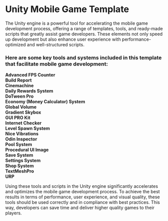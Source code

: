 # Unity Mobile Game Template

The Unity engine is a powerful tool for accelerating the mobile game development process, offering a range of templates, tools, and ready-made scripts that greatly assist game developers. These elements not only speed up development but also enhance user experience with performance-optimized and well-structured scripts. 

### Here are some key tools and systems included in this template that facilitate mobile game development:

**Advanced FPS Counter**<br>
**Build Report**<br>
**Cinemachine**<br>
**Daily Rewards System**<br>
**DoTween Pro**<br>
**Economy (Money Calculator) System**<br>
**Global Volume**<br>
**Gradient Skybox**<br>
**GUI PRO Kit**<br>
**Internet Checker**<br>
**Level Spawn System**<br>
**Nice Vibrations**<br>
**Odin Inspector**<br>
**Pool System**<br>
**Procedural UI Image**<br>
**Save System**<br>
**Settings System**<br>
**Shop System**<br>
**TextMeshPro**<br>
**URP**<br>

Using these tools and scripts in the Unity engine significantly accelerates and optimizes the mobile game development process. To achieve the best results in terms of performance, user experience, and visual quality, these tools should be used correctly and in compliance with best practices. This way, developers can save time and deliver higher quality games to their players.
